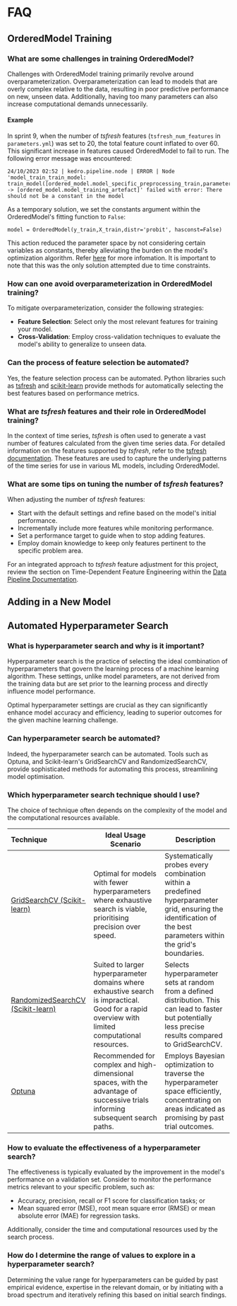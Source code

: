 # FAQ

## OrderedModel Training

### What are some challenges in training OrderedModel?

Challenges with OrderedModel training primarily revolve around overparameterization. Overparameterization can lead to models that are overly complex relative to the data, resulting in poor predictive performance on new, unseen data. Additionally, having too many parameters can also increase computational demands unnecessarily.

#### Example
In sprint 9, when the number of _tsfresh_ features (`tsfresh_num_features` in `parameters.yml`) was set to 20, the total feature count inflated to over 60. This significant increase in features caused OrderedModel to fail to run. The following error message was encountered:

```
24/10/2023 02:52 | kedro.pipeline.node | ERROR | Node 'model_train_train_model: train_model([ordered_model.model_specific_preprocessing_train,parameters,params:ordered_model]) -> [ordered_model.model_training_artefact]' failed with error: There should not be a constant in the model
```

As a temporary solution, we set the constants argument within the OrderedModel's fitting function to `False`:
~~~
model = OrderedModel(y_train,X_train,distr='probit', hasconst=False)
~~~
This action reduced the parameter space by not considering certain variables as constants, thereby alleviating the burden on the model's optimization algorithm. Refer [here](https://www.statsmodels.org/stable/examples/notebooks/generated/ordinal_regression.html#Using-formulas---no-constant-in-model) for more infomation. It is important to note that this was the only solution attempted due to time constraints. 

### How can one avoid overparameterization in OrderedModel training?

To mitigate overparameterization, consider the following strategies:
- **Feature Selection**: Select only the most relevant features for training your model.
- **Cross-Validation**: Employ cross-validation techniques to evaluate the model's ability to generalize to unseen data.

### Can the process of feature selection be automated?

Yes, the feature selection process can be automated. Python libraries such as [tsfresh](https://tsfresh.readthedocs.io/en/latest/) and [scikit-learn](https://scikit-learn.org/) provide  methods for automatically selecting the best features based on performance metrics.

### What are _tsfresh_ features and their role in OrderedModel training?

In the context of time series, _tsfresh_ is often used to generate a vast number of features calculated from the given time series data. For detailed information on the features supported by _tsfresh_, refer to the [tsfresh documentation](https://tsfresh.readthedocs.io/en/latest/text/list_of_features.html). These features are used to capture the underlying patterns of the time series for use in various ML models, including OrderedModel.

### What are some tips on tuning the number of _tsfresh_ features?

When adjusting the number of _tsfresh_ features:
- Start with the default settings and refine based on the model's initial performance.
- Incrementally include more features while monitoring performance.
- Set a performance target to guide when to stop adding features.
- Employ domain knowledge to keep only features pertinent to the specific problem area.

For an integrated approach to _tsfresh_ feature adjustment for this project, review the section on Time-Dependent Feature Engineering within the [Data Pipeline Documentation](./data-pipeline#6-time-dependent-feature-engineering).


## Adding in a New Model


## Automated Hyperparameter Search

### What is hyperparameter search and why is it important?
Hyperparameter search is the practice of selecting the ideal combination of hyperparameters that govern the learning process of a machine learning algorithm. These settings, unlike model parameters, are not derived from the training data but are set prior to the learning process and directly influence model performance.

Optimal hyperparameter settings are crucial as they can significantly enhance model accuracy and efficiency, leading to superior outcomes for the given machine learning challenge.

### Can hyperparameter search be automated?
Indeed, the hyperparameter search can be automated. Tools such as Optuna, and Scikit-learn's GridSearchCV and RandomizedSearchCV, provide sophisticated methods for automating this process, streamlining model optimisation. 

### Which hyperparameter search technique should I use?
The choice of technique often depends on the complexity of the model and the computational resources available. 

| Technique | Ideal Usage Scenario | Description |
| :- | - | - |
| [GridSearchCV (Scikit-learn)](https://scikit-learn.org/stable/modules/generated/sklearn.model_selection.GridSearchCV.html)       | Optimal for models with fewer hyperparameters where exhaustive search is viable, prioritising precision over speed.                             | Systematically probes every combination within a predefined hyperparameter grid, ensuring the identification of the best parameters within the grid's boundaries. |
| [RandomizedSearchCV (Scikit-learn)](https://scikit-learn.org/stable/modules/generated/sklearn.model_selection.RandomizedSearchCV.html) | Suited to larger hyperparameter domains where exhaustive search is impractical. Good for a rapid overview with limited computational resources. | Selects hyperparameter sets at random from a defined distribution. This can lead to faster but potentially less precise results compared to GridSearchCV.         |
| [Optuna](https://optuna.readthedocs.io/en/stable/)                            | Recommended for complex and high-dimensional spaces, with the advantage of successive trials informing subsequent search paths.                 | Employs Bayesian optimization to traverse the hyperparameter space efficiently, concentrating on areas indicated as promising by past trial outcomes.             |

### How to evaluate the effectiveness of a hyperparameter search?
The effectiveness is typically evaluated by the improvement in the model's performance on a validation set. Consider to monitor the performance metrics relevant to your specific problem, such as: 
- Accuracy, precision, recall or F1 score for classification tasks; or
- Mean squared error (MSE), root mean square error (RMSE) or mean absolute error (MAE) for regression tasks.

Additionally, consider the time and computational resources used by the search process.

### How do I determine the range of values to explore in a hyperparameter search?
Determining the value range for hyperparameters can be guided by past empirical evidence, expertise in the relevant domain, or by initiating with a broad spectrum and iteratively refining this based on initial search findings.
